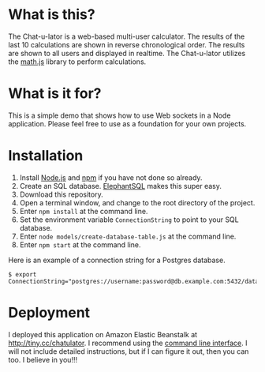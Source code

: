 What is this?
=============

The Chat-u-lator is a web-based multi-user calculator. The results of the last 10 calculations
are shown in reverse chronological order. The results are shown to all users and
displayed in realtime. The Chat-u-lator utilizes the [math.js](http://mathjs.org/) library to perform calculations.

What is it for?
===============

This is a simple demo that shows how to use Web sockets in a Node application.
Please feel free to use as a foundation for your own projects.


Installation
============

1. Install [Node.js](https://nodejs.org/) and [npm](https://www.npmjs.com/) if you have not done so already.
2. Create an SQL database. [ElephantSQL](https://www.elephantsql.com/) makes this super easy.
3. Download this repository.
4. Open a terminal window, and change to the root directory of the project.
5. Enter `npm install` at the command line.
6. Set the environment variable `ConnectionString` to point to your SQL database.
7. Enter `node models/create-database-table.js` at the command line. 
8. Enter `npm start` at the command line. 

Here is an example of a connection string for a Postgres database.

	$ export ConnectionString="postgres://username:password@db.example.com:5432/database"


Deployment
==========

I deployed this application on Amazon Elastic Beanstalk at http://tiny.cc/chatulator.
I recommend using the [command line interface](http://docs.aws.amazon.com/elasticbeanstalk/latest/dg/eb-cli3.html).
I will not include detailed instructions, but if I can figure it out, then you can too. I believe in you!!!
